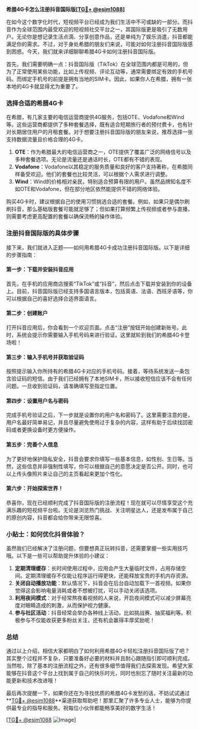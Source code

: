 **希腊4G卡怎么注册抖音国际版[[TG💪+ @esim1088](https://t.me/s/esim1088)]**

在如今这个数字化时代，短视频平台已经成为我们生活中不可或缺的一部分。而抖音作为全球范围内最受欢迎的短视频社交平台之一，其国际版更是吸引了无数用户。无论你是想记录生活点滴、分享创意作品，还是单纯为了娱乐消遣，抖音都能满足你的需求。不过，对于身处希腊的朋友们来说，可能对如何注册抖音国际版感到困惑。今天，我们就来详细聊聊希腊4G卡如何注册抖音国际版。

首先，我们需要明确一点：抖音国际版（TikTok）在全球范围内都是可用的，但为了正常使用某些功能，比如上传视频、评论互动等，通常需要绑定有效的手机号码。而绑定手机号的前提是拥有当地的SIM卡。因此，如果你人在希腊，拥有一张本地的4G卡就显得尤为重要了。

### **选择合适的希腊4G卡**

在希腊，有几家主要的电信运营商提供4G服务，包括OTE、Vodafone和Wind等。这些运营商都提供了多种套餐选择，既有适合短期旅行者的预付费卡，也有针对长期居住用户的月租套餐。对于想要注册抖音国际版的朋友来说，推荐选择一张支持数据流量且价格合理的4G卡。

1. **OTE**：作为希腊最大的电信运营商之一，OTE提供了覆盖广泛的网络信号以及多种套餐选项。无论是流量还是通话时长，OTE都有不错的表现。
2. **Vodafone**：Vodafone以其稳定的服务质量和良好的客户支持著称，在希腊同样备受欢迎。他们的套餐也比较灵活，可以根据个人需求进行调整。
3. **Wind**：Wind的价格相对亲民，特别适合预算有限的用户。虽然品牌知名度不如OTE和Vodafone，但在部分地区依然能提供不错的网络体验。

购买4G卡时，建议根据自己的使用习惯挑选合适的套餐。例如，如果只是偶尔刷刷抖音，那么基础版套餐可能就足够了；但如果打算频繁上传视频或者参与直播，则需要考虑更高配置的套餐以确保流畅的操作体验。

### **注册抖音国际版的具体步骤**

接下来，我们就进入正题——如何用希腊4G卡成功注册抖音国际版。以下是详细的步骤指南：

#### **第一步：下载并安装抖音应用**
首先，在手机的应用商店搜索“TikTok”或“抖音”，然后点击下载并安装到你的设备上。目前，抖音国际版已经支持多国语言版本，包括英语、法语、西班牙语等，你可以根据自己的喜好选择合适界面语言。

#### **第二步：创建账户**
打开抖音应用后，你会看到一个欢迎页面。点击“注册”按钮开始创建新账号。此时，系统会提示你需要输入手机号码来进行验证。这里就轮到我们的希腊4G卡登场啦！

#### **第三步：输入手机号并获取验证码**
按照提示输入你所持有的希腊4G卡对应的手机号码。接着，等待系统发送一条包含验证码的短信。由于我们已经拥有了本地SIM卡，所以接收短信应该不会有任何问题。一旦收到验证码，请准确填写至指定位置。

#### **第四步：设置用户名与密码**
完成手机号验证之后，下一步就是设置你的用户名和密码了。这里需要注意的是，用户名最好简单易记，并且尽量避免使用过于复杂的内容，这样有助于后续找回密码或者更换设备时更方便操作。

#### **第五步：完善个人信息**
为了更好地保护隐私安全，抖音会要求你填写一些基本信息，如性别、生日等。当然，这些信息并非强制性填写，你可以根据自己的意愿决定是否公开。同时，也可以上传头像照片来让自己的主页看起来更加个性化。

#### **第六步：开始探索世界！**
恭喜你，现在已经顺利完成了抖音国际版的注册流程！现在就可以尽情享受这个充满乐趣的短视频平台啦。无论是浏览热门挑战、关注明星达人，还是发布属于自己的原创内容，抖音都会给你带来无限惊喜。

### **小贴士：如何优化抖音体验？**

虽然我们已经解决了注册问题，但要想真正玩转抖音，还需要掌握一些实用技巧哦。以下是一些可以帮助提升体验的小建议：

1. **定期清理缓存**：长时间使用过程中，应用会产生大量临时文件，占用存储空间。定期清理缓存不仅能让程序运行得更快，还能释放宝贵的手机内存资源。
2. **关闭自动播放功能**：默认情况下，抖音会在后台自动加载下一首视频。如果你觉得这会影响电量消耗或者不想被打扰，可以手动关闭该选项。
3. **利用夜间模式**：对于经常熬夜看视频的人来说，开启夜间模式可以减少屏幕亮度对眼睛造成的刺激，从而保护视力健康。
4. **参与社区活动**：抖音经常会举办各种线上活动，比如挑战赛、抽奖福利等。积极参与不仅能收获更多粉丝关注，还有机会赢得丰厚奖励呢！

### **总结**

通过以上介绍，相信大家都明白了如何利用希腊4G卡轻松注册抖音国际版了吧？其实整个过程并不复杂，只要准备好必要的材料并且耐心跟随指引即可顺利完成。当然啦，除了基本的注册流程之外，还有很多细节值得我们去探索发现。希望大家能够在抖音这个平台上找到属于自己的快乐时光，同时也别忘了随时关注最新的功能更新和技术改进哦！

最后再次提醒一下，如果你还在为寻找优质的希腊4G卡发愁的话，不妨试试通过**[TG💪+ @esim1088](https://t.me/s/esim1088)**渠道获取帮助吧！那里汇聚了许多专业人士，能够为你提供最专业的指导和服务。祝每位小伙伴都能畅享美好的数字生活！

[[TG💪+ @esim1088](https://t.me/s/esim1088) ![Image](https://i.postimg.cc/4NQfJmqS/Snipaste-2025-05-13-00-14-12.png)]